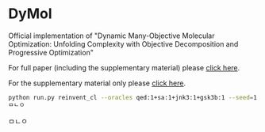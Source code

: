 # DyMol
Official implementation of "Dynamic Many-Objective Molecular Optimization: Unfolding Complexity with Objective Decomposition and Progressive Optimization"

For full paper (including the supplementary material) please [click here](./DyMol_FullPaper.pdf).

For the supplementary material only please [click here](./DyMol_Supplementary.pdf).


```bash
python run.py reinvent_cl --oracles qed:1+sa:1+jnk3:1+gsk3b:1 --seed=1
ㅁㄴㅇ
```
ㅁㄴㅇ
